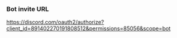 ### Bot invite URL

https://discord.com/oauth2/authorize?client_id=891402270191808512&permissions=85056&scope=bot
